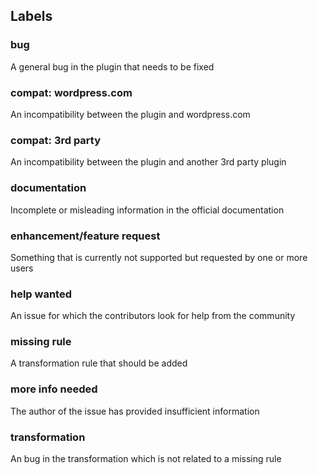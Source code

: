 ## Labels
### bug
A general bug in the plugin that needs to be fixed
### compat: wordpress.com
An incompatibility between the plugin and wordpress.com
### compat: 3rd party
An incompatibility between the plugin and another 3rd party plugin
### documentation
Incomplete or misleading information in the official documentation
### enhancement/feature request
Something that is currently not supported but requested by one or more users
### help wanted
An issue for which the contributors look for help from the community
### missing rule
A transformation rule that should be added
### more info needed
The author of the issue has provided insufficient information
### transformation
An bug in the transformation which is not related to a missing rule
